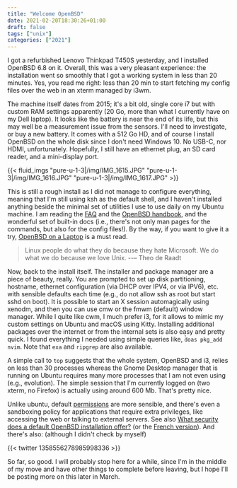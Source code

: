 ```yaml
---
title: "Welcome OpenBSD"
date: 2021-02-20T18:30:26+01:00
draft: false
tags: ["unix"]
categories: ["2021"]
---
```


I got a refurbished Lenovo Thinkpad T450S yesterday, and I installed OpenBSD 6.8 on it. Overall, this was a very pleasant experience: the installation went so smoothly that I got a working system in less than 20 minutes. Yes, you read me right: less than 20 min to start fetching my config files over the web in an xterm managed by i3wm.

The machine itself dates from 2015; it's a bit old, single core i7 but with custom RAM settings apparently (20 Go, more than what I currently have on my Dell laptop). It looks like the battery is near the end of its life, but this may well be a measurement issue from the sensors. I'll need to investigate, or buy a new battery. It comes with a 512 Go HD, and of course I install OpenBSD on the whole disk since I don't need Windows 10. No USB-C, nor HDMI, unfortunately. Hopefully, I still have an ethernet plug, an SD card reader, and a mini-display port.

{{< fluid_imgs "pure-u-1-3|/img/IMG_1615.JPG"
               "pure-u-1-3|/img/IMG_1616.JPG"
               "pure-u-1-3|/img/IMG_1617.JPG" >}}

This is still a rough install as I did not manage to configure everything, meaning that I'm still using ksh as the default shell, and I haven't installed anything beside the minimal set of utilities I use to use daily on my Ubuntu machine. I am reading the [FAQ](https://www.openbsd.org/faq/) and the [OpenBSD handbook](https://www.openbsdhandbook.com/), and the wonderful set of built-in docs (i.e., there's not only man pages for the commands, but also for the config files!). By the way, if you want to give it a try, [OpenBSD on a Laptop](https://www.c0ffee.net/blog/openbsd-on-a-laptop/) is a must read.

> Linux people do what they do because they hate Microsoft. We do what we do because we love Unix. --– Theo de Raadt

Now, back to the install itself. The installer and package manager are a piece of beauty, really. You are prompted to set up disk partitioning, hostname, ethernet configuration (via DHCP over IPV4, or via IPV6), etc. with sensible defaults each time (e.g., do not allow ssh as root but start sshd on boot). It is possible to start an X session automagically using xenodm, and then you can use cmw or the fmwm (default) window manager. While I quite like cwm, I much prefer i3, for it allows to mimic my custom settings on Ubuntu and macOS using Kitty. Installing additional packages over the internet or from the internal sets is also easy and pretty quick. I found everything I needed using simple queries like, ̀̀`doas pkg_add nvim`. Note that `exa` and `ripgrep` are also available.

A simple call to `top` suggests that the whole system, OpenBSD and i3, relies on less than 30 processes whereas the Gnome Desktop manager that is running on Ubuntu requires many more processes that I am not even using (e.g., evolution). The simple session that I'm currently logged on (two xterm, no Firefox) is actually using around 600 Mb. That's pretty nice.

Unlike ubuntu, default [permissions](/post/christmas-admin-on-ubuntu/) are more sensible, and there's even a sandboxing policy for applications that require extra privileges, like accessing the web or talking to external servers. See also [What security does a default OpenBSD installation offer?](https://dataswamp.org/~solene/2021-02-14-openbsd-default-security.html) (or the [French version](https://dataswamp.org/~solene/2021-01-04-pourquoi-openbsd.html)). And there's also: (although I didn't check by myself)

{{< twitter 1358556278985998336 >}}

So far, so good. I will probably stop here for a while, since I'm in the middle of my move and have other things to complete before leaving, but I hope I'll be posting more on this later in March.
